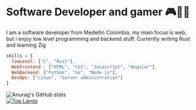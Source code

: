 # Software Developer and gamer  🎮👨‍💻
I am a software developer from Medellin Colombia, my main focus is web, but i enjoy low level programming and backend stuff.
Currently writing Rust and learning Zig
```javascript
skills = {
  lowLevel: ["C", "Rust"],
  WebFrontend : ["HTML", "CSS", "Javascript", "Angular"],
  WebBackend: ["Python", "Go", "Node js"],
  DevOps: ["Linux", "Server administration"]
}
```
![Anurag's GitHub stats](https://github-readme-stats.vercel.app/api?username=Deepzirox&show_icons=true&theme=radical)
<br>
[![Top Langs](https://github-readme-stats.vercel.app/api/top-langs/?username=Deepzirox&layout=compact)](https://github.com/anuraghazra/github-readme-stats)
<br>
